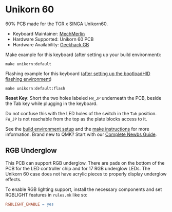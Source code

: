 # Unikorn 60

60% PCB made for the TGR x SINGA Unikorn60. 

* Keyboard Maintainer: [MechMerlin](https://github.com/mechmerlin)
* Hardware Supported: Unikorn 60 PCB
* Hardware Availability: [Geekhack GB](https://geekhack.org/index.php?topic=98350.0)

Make example for this keyboard (after setting up your build environment):

    make unikorn:default

Flashing example for this keyboard ([after setting up the bootloadHID flashing environment](https://docs.qmk.fm/#/flashing_bootloadhid))

    make unikorn:default:flash

**Reset Key**: Short the two holes labeled `FW_JP` underneath the PCB, beside the Tab key while plugging in the keyboard. 

Do not confuse this with the LED holes of the switch in the `Tab` position. `FW_JP` is not reachable from the top as the plate blocks access to it. 

See the [build environment setup](https://docs.qmk.fm/#/getting_started_build_tools) and the [make instructions](https://docs.qmk.fm/#/getting_started_make_guide) for more information. Brand new to QMK? Start with our [Complete Newbs Guide](https://docs.qmk.fm/#/newbs).

## RGB Underglow
This PCB can support RGB underglow. There are pads on the bottom of the PCB for the LED controller chip and for 17 RGB underglow LEDs. The Unikorn 60 case does not have acrylic pieces to properly display underglow effects. 

To enable RGB lighting support, install the necessary components and set RGBLIGHT features in `rules.mk` like so:

```makefile
RGBLIGHT_ENABLE = yes
```
